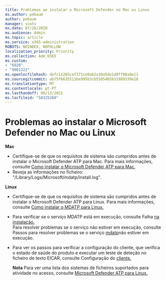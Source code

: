 ```yaml
---
title: Problemas ao instalar o Microsoft Defender no Mac ou Linux
ms.author: pebaum
author: pebaum
manager: scotv
ms.date: 07/16/2020
ms.audience: Admin
ms.topic: article
ms.service: o365-administration
ROBOTS: NOINDEX, NOFOLLOW
localization_priority: Priority
ms.collection: Adm_O365
ms.custom:
- "6028"
- "9001222"
ms.openlocfilehash: defc11265caf371ce0a62a10a5de1d8ff88a8e11
ms.sourcegitcommit: ab75f66355116e995b3cb5505465b31989339e28
ms.translationtype: MT
ms.contentlocale: pt-PT
ms.lasthandoff: 08/13/2021
ms.locfileid: "58325260"
---
```

# <a name="issues-installing-microsoft-defender-on-mac-or-linux"></a>Problemas ao instalar o Microsoft Defender no Mac ou Linux

**Mac**

- Certifique-se de que os requisitos de sistema são cumpridos antes de instalar o Microsoft Defender ATP para Mac. Para mais informações, consulte [Como instalar o Microsoft Defender ATP para Mac.](https://docs.microsoft.com/windows/security/threat-protection/microsoft-defender-atp/microsoft-defender-atp-mac#how-to-install-microsoft-defender-atp-for-mac)  
- Reveja as informações no ficheiro: "/Library/Logs/Microsoft/mdatp/install.log".

**Linux**

- Certifique-se de que os requisitos de sistema são cumpridos antes de instalar o Microsoft Defender ATP para Linux. Para mais informações, consulte [Como instalar o MDATP para Linux.](https://docs.microsoft.com/windows/security/threat-protection/microsoft-defender-atp/microsoft-defender-atp-linux#system-requirements) 
- Para verificar se o serviço MDATP está em execução, consulte Falha [na instalação.](https://docs.microsoft.com/windows/security/threat-protection/microsoft-defender-atp/linux-support-install#installation-failed)  
    Para resolver problemas se o serviço não estiver em execução, consulte Passos para resolver problemas se o serviço [mdatp](https://docs.microsoft.com/windows/security/threat-protection/microsoft-defender-atp/linux-support-install#steps-to-troubleshoot-if-mdatp-service-isnt-running)não estiver em execução.
- Para ver os passos para verificar a configuração do cliente, que verifica o estado de saúde do produto e executar um teste de deteção no ficheiro de texto EICAR, consulte Configuração do [cliente.](https://docs.microsoft.com/windows/security/threat-protection/microsoft-defender-atp/linux-install-manually#client-configuration)  

    **Nota** Para ver uma lista dos sistemas de ficheiros suportados para atividade no acesso, consulte [Microsoft Defender ATP para Linux.](https://docs.microsoft.com/windows/security/threat-protection/microsoft-defender-atp/microsoft-defender-atp-linux#system-requirements)
